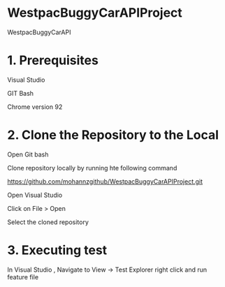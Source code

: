 # WestpacBuggyCarAPIProject

WestpacBuggyCarAPI

# 1. Prerequisites
Visual Studio

GIT Bash

Chrome version 92

# 2. Clone the Repository to the Local
Open Git bash

Clone repository locally by running hte following command

https://github.com/mohannzgithub/WestpacBuggyCarAPIProject.git

Open Visual Studio

Click on File > Open

Select the cloned repository


# 3. Executing test
In Visual Studio ,
Navigate to View -> Test Explorer
right click and run feature file





